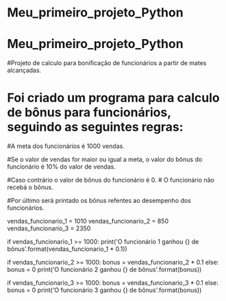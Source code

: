 # Meu_primeiro_projeto_Python

# Meu_primeiro_projeto_Python


#Projeto de calculo para bonificação de funcionários a partir de mates alcançadas.


# Foi criado um programa para calculo de bônus para funcionários, seguindo as seguintes regras:

#A meta dos funcionários é 1000 vendas. 

#Se o valor de vendas for maior ou igual a meta, o valor do bônus do funcionário é 10% do valor de vendas.

#Caso contrário o valor de bônus do funcionário é 0. # O funcionário não recebá o bônus.

#Por último será printado os bônus refentes ao desempenho dos funcionários.

vendas_funcionario_1 = 1010 
vendas_funcionario_2 = 850 
vendas_funcionario_3 = 2350


if vendas_funcionario_1 >= 1000:
    print('O funcionário 1 ganhou {} de bônus'.format(vendas_funcionario_1 * 0.1))

if vendas_funcionario_2 >= 1000:
    bonus = vendas_funcionario_2 * 0.1
else:
    bonus = 0
print('O funcionário 2 ganhou {} de bônus'.format(bonus))

if vendas_funcionario_3 >= 1000:
    bonus = vendas_funcionario_3 * 0.1
else:
    bonus = 0
print('O funcionário 3 ganhou {} de bônus'.format(bonus))
